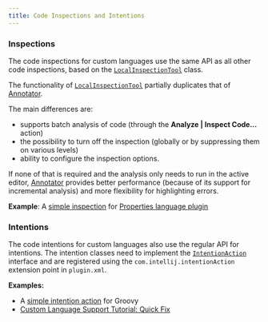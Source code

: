 ```yaml
---
title: Code Inspections and Intentions
---
```

<!-- Copyright 2000-2020 JetBrains s.r.o. and other contributors. Use of this source code is governed by the Apache 2.0 license that can be found in the LICENSE file. -->

### Inspections

The code inspections for custom languages use the same API as all other code inspections, based on the
[`LocalInspectionTool`](upsource:///platform/analysis-api/src/com/intellij/codeInspection/LocalInspectionTool.java)
class.

The functionality of
[`LocalInspectionTool`](upsource:///platform/analysis-api/src/com/intellij/codeInspection/LocalInspectionTool.java)
partially duplicates that of
[Annotator](./syntax_highlighting_and_error_highlighting.md#annotator).

The main differences are:
- supports batch analysis of code (through the **Analyze \| Inspect Code...** action)
- the possibility to turn off the inspection (globally or by suppressing them on various levels) 
- ability to configure the inspection options.

If none of that is required and the analysis only needs to run in the active editor,
[Annotator](./syntax_highlighting_and_error_highlighting.md#annotator)
provides better performance (because of its support for incremental analysis) and more flexibility for highlighting errors.

**Example**:
A
[simple inspection](upsource:///plugins/properties/properties-psi-impl/src/com/intellij/codeInspection/TrailingSpacesInPropertyInspection.java)
for
[Properties language plugin](upsource:///plugins/properties/)


### Intentions

The code intentions for custom languages also use the regular API for intentions.
The intention classes need to implement the
[`IntentionAction`](upsource:///platform/analysis-api/src/com/intellij/codeInsight/intention/IntentionAction.java)
interface and are registered using the `com.intellij.intentionAction` extension point in `plugin.xml`.

**Examples:**
- A [simple intention action](upsource:///plugins/groovy/src/org/jetbrains/plugins/groovy/intentions/control/SplitIfIntention.java) for Groovy
- [Custom Language Support Tutorial: Quick Fix](/tutorials/custom_language_support/quick_fix.md)
